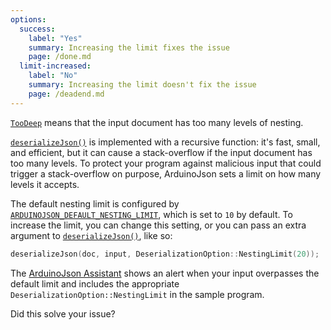 ```yaml
---
options:
  success:
    label: "Yes"
    summary: Increasing the limit fixes the issue
    page: /done.md
  limit-increased:
    label: "No"
    summary: Increasing the limit doesn't fix the issue
    page: /deadend.md
---
```


[`TooDeep`](/v7/api/misc/deserializationerror/#toodeep) means that the input document has too many levels of nesting.

[`deserializeJson()`](/v7/api/json/deserializejson/) is implemented with a recursive function: it's fast, small, and efficient, but it can cause a stack-overflow if the input document has too many levels. To protect your program against malicious input that could trigger a stack-overflow on purpose, ArduinoJson sets a limit on how many levels it accepts.

The default nesting limit is configured by [`ARDUINOJSON_DEFAULT_NESTING_LIMIT`](/v7/api/config/default_nesting_limit/), which is set to `10` by default. To increase the limit, you can change this setting, or you can pass an extra argument to [`deserializeJson()`](/v7/api/json/deserializejson/), like so:

```c++
deserializeJson(doc, input, DeserializationOption::NestingLimit(20));
```

The [ArduinoJson Assistant](/v7/assistant/) shows an alert when your input overpasses the default limit and includes the appropriate `DeserializationOption::NestingLimit` in the sample program.

Did this solve your issue?
